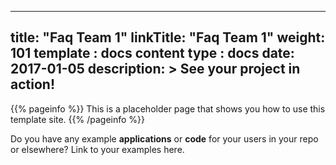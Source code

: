 
---
title: "Faq Team 1"
linkTitle: "Faq Team 1"
weight: 101
template : docs
content type : docs
date: 2017-01-05
description: >
  See your project in action!
---

{{% pageinfo %}}
This is a placeholder page that shows you how to use this template site.
{{% /pageinfo %}}

Do you have any example **applications** or **code** for your users in your repo or elsewhere? Link to your examples here.


